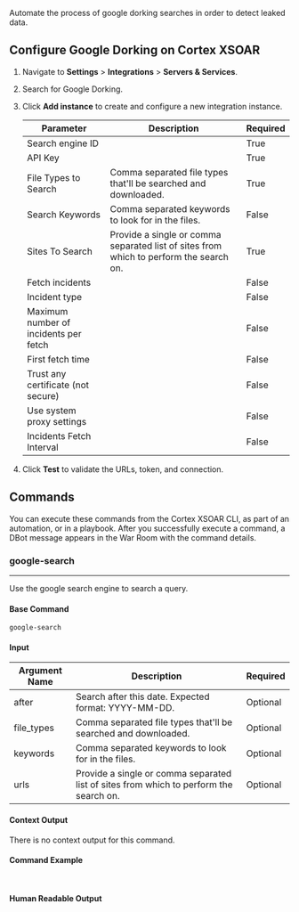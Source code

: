 Automate the process of google dorking searches in order to detect leaked data.

## Configure Google Dorking on Cortex XSOAR

1. Navigate to **Settings** > **Integrations** > **Servers & Services**.
2. Search for Google Dorking.
3. Click **Add instance** to create and configure a new integration instance.

    | **Parameter** | **Description** | **Required** |
    | --- | --- | --- |
    | Search engine ID |  | True |
    | API Key |  | True |
    | File Types to Search | Comma separated file types that'll be searched and downloaded. | True |
    | Search Keywords | Comma separated keywords to look for in the files. | False |
    | Sites To Search | Provide a single or comma separated list of sites from which to perform the search on. | True |
    | Fetch incidents |  | False |
    | Incident type |  | False |
    | Maximum number of incidents per fetch |  | False |
    | First fetch time |  | False |
    | Trust any certificate (not secure) |  | False |
    | Use system proxy settings |  | False |
    | Incidents Fetch Interval |  | False |

4. Click **Test** to validate the URLs, token, and connection.
## Commands
You can execute these commands from the Cortex XSOAR CLI, as part of an automation, or in a playbook.
After you successfully execute a command, a DBot message appears in the War Room with the command details.

### google-search
***
Use the google search engine to search a query.


#### Base Command

`google-search`
#### Input

| **Argument Name** | **Description** | **Required** |
| --- | --- | --- |
| after | Search after this date. Expected format: YYYY-MM-DD. | Optional | 
| file_types | Comma separated file types that'll be searched and downloaded. | Optional | 
| keywords | Comma separated keywords to look for in the files. | Optional | 
| urls | Provide a single or comma separated list of sites from which to perform the search on. | Optional | 


#### Context Output

There is no context output for this command.

#### Command Example
``` ```

#### Human Readable Output


